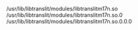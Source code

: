 /usr/lib/libtranslit/modules/libtranslitm17n.so  
/usr/lib/libtranslit/modules/libtranslitm17n.so.0  
/usr/lib/libtranslit/modules/libtranslitm17n.so.0.0.0  
